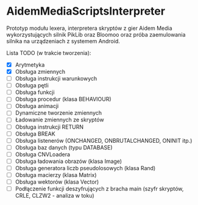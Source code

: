 # AidemMediaScriptsInterpreter
Prototyp modułu lexera, interpretera skryptów z gier Aidem Media wykorzystujących silnik PikLib oraz Bloomoo oraz próba zaemulowania silnika na urządzeniach z systemem Android.

Lista TODO (w trakcie tworzenia):
- [x] Arytmetyka
- [x] Obsługa zmiennych
- [ ] Obsługa instrukcji warunkowych
- [ ] Obsługa pętli
- [ ] Obsługa funkcji
- [ ] Obsługa procedur (klasa BEHAVIOUR)
- [ ] Obsługa animacji
- [ ] Dynamiczne tworzenie zmiennych
- [ ] Ładowanie zmiennych ze skryptów
- [ ] Obsługa instrukcji RETURN
- [ ] Obsługa BREAK
- [ ] Obsługa listenerów (ONCHANGED, ONBRUTALCHANGED, ONINIT itp.)
- [ ] Obsługa baz danych (typu DATABASE)
- [ ] Obsługa CNVLoadera
- [ ] Obsługa ładowania obrazów (klasa Image)
- [ ] Obsługa generatora liczb pseudolosowych (klasa Rand)
- [ ] Obsługa macierzy (klasa Matrix)
- [ ] Obsługa wektorów (klasa Vector)
- [ ] Podłączenie funkcji deszyfrujących z bracha main (szyfr skryptów, CRLE, CLZW2 - analiza w toku)